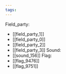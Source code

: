 ```yaml
---
tags:
---
```

Field_party:
- [[field_party_1]]
- [[field_party_0]]
- [[field_party_2]]
- [[field_party_3]]
Sound:
- [[sound_156]]
Flag:
- [[flag_9476]]
- [[flag_9751]]
